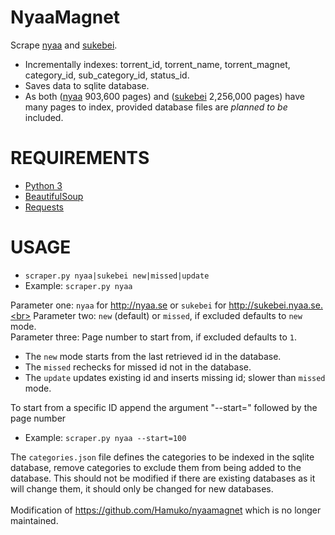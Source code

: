 NyaaMagnet
==========

Scrape [nyaa](http://nyaa.se) and [sukebei](http://sukebei.nyaa.se).
- Incrementally indexes: torrent_id, torrent_name, torrent_magnet, category_id, sub_category_id, status_id.
- Saves data to sqlite database.
- As both ([nyaa](http://nyaa.se) 903,600 pages) and ([sukebei](http://sukebei.nyaa.se) 2,256,000 pages) have many pages to index, provided database files are *planned to be* included.

# REQUIREMENTS
- [Python 3](https://www.python.org/download/releases/3.0/)
- [BeautifulSoup](http://www.crummy.com/software/BeautifulSoup/)
- [Requests](http://docs.python-requests.org/en/latest/)

# USAGE
- `scraper.py nyaa|sukebei new|missed|update`
- Example: `scraper.py nyaa`

Parameter one: `nyaa` for http://nyaa.se or `sukebei` for http://sukebei.nyaa.se.<br>
Parameter two: `new` (default) or `missed`, if excluded defaults to `new` mode.<br>
Parameter three: Page number to start from, if excluded defaults to `1`.<br>

- The `new` mode starts from the last retrieved id in the database.
- The `missed` rechecks for missed id not in the database.
- The `update` updates existing id and inserts missing id; slower than `missed` mode.

To start from a specific ID append the argument "--start=" followed by the page number
- Example: `scraper.py nyaa --start=100`

The `categories.json` file defines the categories to be indexed in the sqlite database, remove categories to exclude them from being added to the database. This should not be modified if there are existing databases as it will change them, it should only be changed for new databases.<br>
<br>
Modification of https://github.com/Hamuko/nyaamagnet which is no longer maintained.
